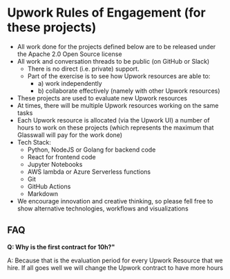 # Upwork Rules of Engagement (for these projects)
  
 - All work done for the projects defined below are to be released under the Apache 2.0 Open Source license
 - All work and conversation threads to be public (on GitHub or Slack)
    - There is no direct (i.e. private) support. 
    - Part of the exercise is to see how Upwork resources are able to: 
      - a) work independently 
      - b) collaborate effectively (namely with other Upwork resources)
 - These projects are used to evaluate new Upwork resources 
 - At times, there will be multiple Upwork resources working on the same tasks
 - Each Upwork resource is allocated (via the Upwork UI) a number of hours to work on these projects (which represents the maximum that Glasswall will pay for the work done)
 - Tech Stack:
    - Python,  NodeJS or Golang for backend code
    - React for frontend code
    - Jupyter Notebooks
    - AWS lambda or Azure Serverless functions
    - Git
    - GitHub Actions
    - Markdown
 - We encourage innovation and creative thinking, so please fell free to show alternative technologies, workflows and visualizations

 ## FAQ

 **Q: Why is the first contract for 
 10h?"**

 A: Because that is the evaluation period for every Upwork Resource that we hire. If all goes well we will change the Upwork contract to have more hours
